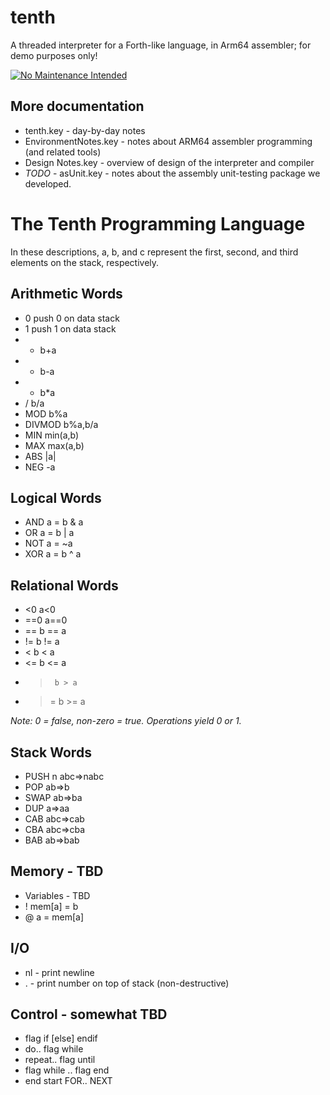 # tenth
A threaded interpreter for a Forth-like language, in Arm64 assembler; for demo purposes only!

[![No Maintenance Intended](http://unmaintained.tech/badge.svg)](http://unmaintained.tech/)

## More documentation
* tenth.key - day-by-day notes
* EnvironmentNotes.key - notes about ARM64 assembler programming (and related tools)
* Design Notes.key - overview of design of the interpreter and compiler
* *TODO* - asUnit.key - notes about the assembly unit-testing package we developed. 


# The Tenth Programming Language
In these descriptions, a, b, and c represent the first, second, and third elements on the stack, respectively.

## Arithmetic Words
* 0    push 0 on data stack
* 1    push 1 on data stack
* +    b+a
* -    b-a
* *    b*a
* /    b/a
* MOD   b%a
* DIVMOD  b%a,b/a
* MIN   min(a,b)
* MAX   max(a,b)
* ABS   |a|
* NEG   -a

## Logical Words
* AND a = b & a
* OR  a = b | a
* NOT  a = ~a
* XOR  a = b ^ a

## Relational Words
* <0     a<0
* ==0    a==0
* ==     b == a
* !=     b != a
* <      b < a
* <=     b <= a
* >      b > a
* >=     b >= a

*Note: 0 = false, non-zero = true. Operations yield 0 or 1.*

## Stack Words
* PUSH n  abc⇒nabc
* POP    ab⇒b
* SWAP  ab⇒ba
* DUP   a⇒aa 
* CAB  abc⇒cab
* CBA  abc⇒cba
* BAB  ab⇒bab

## Memory - TBD
* Variables - TBD
* !   mem[a] = b
* @   a = mem[a]

## I/O
* nl - print newline
* . - print number on top of stack (non-destructive)

## Control - somewhat TBD
* flag if [else] endif
* do.. flag while
* repeat.. flag until
* flag while .. flag end
* end start FOR.. NEXT

